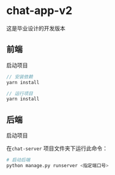 # chat-app-v2

这是毕业设计的开发版本



## 前端

启动项目

```javascript
// 安装依赖
yarn install

// 运行项目
yarn install
```



## 后端

启动项目

在`chat-server` 项目文件夹下运行此命令：

```python
# 启动后端
python manage.py runserver <指定端口号>
```

